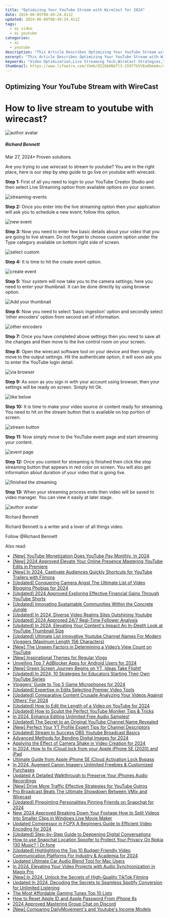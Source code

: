 ```yaml
---
title: "Optimizing Your YouTube Stream with WireCast for 2024"
date: 2024-06-05T08:49:24.411Z
updated: 2024-06-06T08:49:24.411Z
tags:
  - ai video
  - ai youtube
categories:
  - ai
  - youtube
description: "This Article Describes Optimizing Your YouTube Stream with WireCast for 2024"
excerpt: "This Article Describes Optimizing Your YouTube Stream with WireCast for 2024"
keywords: "Video Optimization,Live Streaming Tech,WireCast Strategies,YouTube SEO Tips,Engagement Boosters,Content Delivery,Audience Growth"
thumbnail: https://www.lifewire.com/thmb/QI2Gb6NGfl3-2I8f7b5VEeObmmA=/400x300/filters:no_upscale():max_bytes(150000):strip_icc()/dead-ipad-5e423adff1aa49f381857b8f10a885f6.jpg
---
```


## Optimizing Your YouTube Stream with WireCast

# How to live stream to youtube with wirecast?

![author avatar](https://images.wondershare.com/filmora/article-images/richard-bennett.jpg)

##### Richard Bennett

 Mar 27, 2024• Proven solutions

 Are you trying to use wirecast to stream to youtube? You are in the right place, here is our step by step guide to go live on youtube with wirecast.

**Step 1:** First of all you need to login to your YouTube Creator Studio and then select Live Streaming option from available options on your screen.

![streaming-events ](https://images.wondershare.com/filmora/article-images/streaming-events.jpg)

**Step 2:** Once you enter into the live streaming option then your application will ask you to schedule a new event; follow this option.

![new event ](https://images.wondershare.com/filmora/article-images/new-event.jpg)

**Step 3:** Now you need to enter few basic details about your video that you are going to live stream. Do not forget to choose custom option under the Type category available on bottom right side of screen.

![ select custom](https://images.wondershare.com/filmora/article-images/select-custom.jpg)

**Step 4:** It is time to hit the create event option.

![create event ](https://images.wondershare.com/filmora/article-images/create-event.jpg)

**Step 5:** Your system will now take you to the camera settings; here you need to enter your thumbnail. It can be done directly by using browse option.

![ Add your thumbnail](https://images.wondershare.com/filmora/article-images/add-your-thumbnail.jpg)

**Step 6:** Now you need to select ‘basic ingestion’ option and secondly select ‘other encoders’ option from second set of information.

![ other encoders](https://images.wondershare.com/filmora/article-images/other-encoders.jpg)

**Step 7:** Once you have completed above settings then you need to save all the changes and then move to the live control room on your screen.

**Step 8:** Open the wirecast software tool on your device and then simply move to the output settings. Hit the authenticate option, it will soon ask you to enter the YouTube login detail.

![via browser ](https://images.wondershare.com/filmora/article-images/via-browser.jpg)

**Step 9:** As soon as you sign in with your account using browser, then your settings will be ready on screen. Simply hit Ok.

![ like below ](https://images.wondershare.com/filmora/article-images/like-below.jpg)

**Step 10:** It is time to make your video source or content ready for streaming. You need to hit on the stream button that is available on top portion of screen.

![ stream button](https://images.wondershare.com/filmora/article-images/stream-button.jpg)

**Step 11:** Now simply move to the YouTube event page and start streaming your content.

![event page ](https://images.wondershare.com/filmora/article-images/event-page.jpg)

**Step 12:** Once you content for streaming is finished then click the stop streaming button that appears in red color on screen. You will also get information about duration of your video that is going live.

![finished the streaming ](https://images.wondershare.com/filmora/article-images/finished-the-streaming.jpg)

**Step 13:** When your streaming process ends then video will be saved to video manager. You can view it easily at later stage.

![author avatar](https://images.wondershare.com/filmora/article-images/richard-bennett.jpg)

Richard Bennett

Richard Bennett is a writer and a lover of all things video.

Follow @Richard Bennett

<span class="atpl-alsoreadstyle">Also read:</span>
<div><ul>
<li><a href="https://facebook-video-footage.techidaily.com/new-youtube-monetization-does-youtube-pay-monthly-in-2024/"><u>[New] YouTube Monetization  Does YouTube Pay Monthly, In 2024</u></a></li>
<li><a href="https://facebook-video-footage.techidaily.com/new-2024-approved-elevate-your-online-presence-mastering-youtube-edits-in-premiere/"><u>[New] 2024 Approved  Elevate Your Online Presence  Mastering YouTube Edits in Premiere</u></a></li>
<li><a href="https://facebook-video-footage.techidaily.com/new-in-2024-captivate-audiences-quickly-shortcuts-for-youtube-trailers-with-filmora/"><u>[New] In 2024, Captivate Audiences Quickly  Shortcuts for YouTube Trailers with Filmora</u></a></li>
<li><a href="https://facebook-video-footage.techidaily.com/updated-conquering-camera-angst-the-ultimate-list-of-video-blogging-phobias-for-2024/"><u>[Updated] Conquering Camera Angst  The Ultimate List of Video Blogging Phobias for 2024</u></a></li>
<li><a href="https://facebook-video-footage.techidaily.com/updated-2024-approved-exploring-effective-financial-gains-through-youtube-shorts/"><u>[Updated] 2024 Approved  Exploring Effective Financial Gains Through YouTube Shorts</u></a></li>
<li><a href="https://facebook-video-footage.techidaily.com/updated-innovating-sustainable-communities-within-the-concrete-jungle/"><u>[Updated] Innovating Sustainable Communities Within the Concrete Jungle</u></a></li>
<li><a href="https://facebook-video-footage.techidaily.com/updated-in-2024-diverse-video-realms-sites-outshining-youtube/"><u>[Updated] In 2024, Diverse Video Realms  Sites Outshining Youtube</u></a></li>
<li><a href="https://facebook-video-footage.techidaily.com/updated-2024-approved-247-real-time-follower-analysis/"><u>[Updated] 2024 Approved  24/7 Real-Time Follower Analysis</u></a></li>
<li><a href="https://facebook-video-footage.techidaily.com/updated-in-2024-elevating-your-contents-impact-an-in-depth-look-at-youtube-thumbnail-size/"><u>[Updated] In 2024, Elevating Your Content's Impact  An In-Depth Look at YouTube Thumbnail Size</u></a></li>
<li><a href="https://facebook-video-footage.techidaily.com/updated-ultimate-list-innovative-youtube-channel-names-for-modern-vloggers-maximum-length-156-characters/"><u>[Updated] Ultimate List  Innovative Youtube Channel Names For Modern Vloggers (Maximum Length  156 Characters)</u></a></li>
<li><a href="https://facebook-video-footage.techidaily.com/new-the-unseen-factors-in-determining-a-videos-view-count-on-youtube/"><u>[New] The Unseen Factors in Determining a Video’s View Count on YouTube</u></a></li>
<li><a href="https://facebook-video-footage.techidaily.com/new-inspirational-themes-for-regular-vlogs/"><u>[New] Inspirational Themes for Regular Vlogs</u></a></li>
<li><a href="https://facebook-video-footage.techidaily.com/unveiling-top-7-adblocker-apps-for-android-users-for-2024/"><u>Unveiling Top 7 AdBlocker Apps for Android Users for 2024</u></a></li>
<li><a href="https://facebook-video-footage.techidaily.com/new-green-screen-journey-begins-on-yt-ideas-take-flight/"><u>[New] Green Screen Journey Begins on YT, Ideas Take Flight!</u></a></li>
<li><a href="https://facebook-video-footage.techidaily.com/updated-in-2024-10-strategies-for-educators-starting-their-own-youtube-series/"><u>[Updated] In 2024, 10 Strategies for Educators Starting Their Own YouTube Series</u></a></li>
<li><a href="https://facebook-video-footage.techidaily.com/vloggers-guide-to-top-5-game-microphones-for-2024/"><u>Vloggers’ Guide to Top 5 Game Microphones for 2024</u></a></li>
<li><a href="https://facebook-video-footage.techidaily.com/updated-expertise-in-edits-selecting-premier-video-tools/"><u>[Updated] Expertise in Edits  Selecting Premier Video Tools</u></a></li>
<li><a href="https://facebook-video-footage.techidaily.com/updated-comparative-content-crusade-analyzing-your-videos-against-others-for-2024/"><u>[Updated] Comparative Content Crusade  Analyzing Your Videos Against Others' For 2024</u></a></li>
<li><a href="https://facebook-video-footage.techidaily.com/updated-how-to-edit-the-length-of-a-video-on-youtube-for-2024/"><u>[Updated] How to Edit the Length of a Video on YouTube for 2024</u></a></li>
<li><a href="https://facebook-video-footage.techidaily.com/updated-how-to-sculpt-the-perfect-youtube-moniker-tips-and-tricks/"><u>[Updated] How to Sculpt the Perfect YouTube Moniker  Tips & Tricks</u></a></li>
<li><a href="https://facebook-video-footage.techidaily.com/in-2024-enhance-editing-unlimited-free-audio-samples/"><u>In 2024, Enhance Editing  Unlimited Free Audio Samples!</u></a></li>
<li><a href="https://facebook-video-footage.techidaily.com/updated-the-secret-to-an-original-youtube-channel-name-revealed/"><u>[Updated] The Secret to an Original YouTube Channel Name Revealed</u></a></li>
<li><a href="https://facebook-video-footage.techidaily.com/new-perfect-your-yt-profile-expert-tips-for-channel-descriptors/"><u>[New] Perfect Your YT Profile  Expert Tips for Channel Descriptors</u></a></li>
<li><a href="https://facebook-video-footage.techidaily.com/updated-stream-to-success-obs-youtube-broadcast-basics/"><u>[Updated] Stream to Success  OBS Youtube Broadcast Basics</u></a></li>
<li><a href="https://extra-resources.techidaily.com/advanced-methods-for-bending-digital-images-for-2024/"><u>Advanced Methods for Bending Digital Images for 2024</u></a></li>
<li><a href="https://ai-video-editing.techidaily.com/applying-the-effect-of-camera-shake-in-video-creation-for-2024/"><u>Applying the Effect of Camera Shake in Video Creation for 2024</u></a></li>
<li><a href="https://activate-lock.techidaily.com/in-2024-how-to-fix-icloud-lock-from-your-apple-iphone-se-2020-and-ipad-by-drfone-ios/"><u>In 2024, How to fix iCloud lock from your Apple iPhone SE (2020) and iPad</u></a></li>
<li><a href="https://activate-lock.techidaily.com/ultimate-guide-from-apple-iphone-se-icloud-activation-lock-bypass-by-drfone-ios/"><u>Ultimate Guide from Apple iPhone SE iCloud Activation Lock Bypass</u></a></li>
<li><a href="https://extra-resources.techidaily.com/in-2024-augment-canon-imagery-unlimited-freebies-and-customized-purchases/"><u>In 2024, Augment Canon Imagery  Unlimited Freebies & Customized Purchases</u></a></li>
<li><a href="https://audio-editing.techidaily.com/updated-a-detailed-walkthrough-to-preserve-your-iphones-audio-recordings/"><u>Updated A Detailed Walkthrough to Preserve Your iPhones Audio Recordings</u></a></li>
<li><a href="https://youtube-clips.techidaily.com/new-drive-more-traffic-effective-strategies-for-youtube-outros/"><u>[New] Drive More Traffic  Effective Strategies for YouTube Outros</u></a></li>
<li><a href="https://extra-lessons.techidaily.com/pro-broadcast-beats-the-ultimate-showdown-between-vmix-and-wirecast/"><u>Pro Broadcast Beats  The Ultimate Showdown Between VMix and Wirecast</u></a></li>
<li><a href="https://snapchat-videos.techidaily.com/updated-pinpointing-personalities-pinning-friends-on-snapchat-for-2024/"><u>[Updated] Pinpointing Personalities  Pinning Friends on Snapchat for 2024</u></a></li>
<li><a href="https://ai-video-apps.techidaily.com/new-2024-approved-breaking-down-your-footage-how-to-split-videos-into-smaller-clips-in-windows-live-movie-maker/"><u>New 2024 Approved Breaking Down Your Footage How to Split Videos Into Smaller Clips in Windows Live Movie Maker</u></a></li>
<li><a href="https://smart-video-creator.techidaily.com/updated-compressor-in-fcpx-a-beginners-guide-to-efficient-video-encoding-for-2024/"><u>Updated Compressor in FCPX A Beginners Guide to Efficient Video Encoding for 2024</u></a></li>
<li><a href="https://extra-approaches.techidaily.com/updated-step-by-step-guide-to-deepening-digital-conversations/"><u>[Updated] Step-by-Step Guide to Deepening Digital Conversations</u></a></li>
<li><a href="https://fake-location.techidaily.com/how-to-use-snapchat-location-spoofer-to-protect-your-privacy-on-nokia-130-music-drfone-by-drfone-virtual-android/"><u>How to use Snapchat Location Spoofer to Protect Your Privacy On Nokia 130 Music? | Dr.fone</u></a></li>
<li><a href="https://screen-recording.techidaily.com/updated-highlighting-the-top-10-budget-friendly-video-communication-platforms-for-industry-and-academia-for-2024/"><u>[Updated] Highlighting the Top 10 Budget-Friendly Video Communication Platforms  For Industry & Academia for 2024</u></a></li>
<li><a href="https://voice-adjusting.techidaily.com/updated-ultimate-car-audio-blend-tool-for-mac-users/"><u>Updated Ultimate Car Audio Blend Tool for Mac Users</u></a></li>
<li><a href="https://audio-shaping.techidaily.com/in-2024-elevating-your-video-projects-with-audio-synchronization-in-magix-pro/"><u>In 2024, Elevating Your Video Projects with Audio Synchronization in Magix Pro</u></a></li>
<li><a href="https://tiktok-video-recordings.techidaily.com/new-in-2024-unlock-the-secrets-of-high-quality-tiktok-filming/"><u>[New] In 2024, Unlock the Secrets of High-Quality TikTok Filming</u></a></li>
<li><a href="https://sound-tweaking.techidaily.com/updated-in-2024-decoding-the-secrets-to-seamless-spotify-conversion-for-unlimited-listening/"><u>Updated In 2024, Decoding the Secrets to Seamless Spotify Conversion for Unlimited Listening</u></a></li>
<li><a href="https://extra-information.techidaily.com/the-most-affordable-gaming-tunes-top-10-lists/"><u>The Most Affordable Gaming Tunes  Top 10 Lists</u></a></li>
<li><a href="https://apple-account.techidaily.com/how-to-reset-apple-id-and-apple-password-from-iphone-6s-by-drfone-ios/"><u>How to Reset Apple ID and Apple Password From iPhone 6s</u></a></li>
<li><a href="https://discord-videos.techidaily.com/2024-approved-mastering-group-chat-on-discord/"><u>2024 Approved  Mastering Group Chat on Discord</u></a></li>
<li><a href="https://youtube-videos.techidaily.com/new-comparing-dailymovements-and-youtubes-income-models/"><u>[New] Comparing DailyMovement's and Youtube's Income Models</u></a></li>
</ul></div>

<ins class="adsbygoogle"
      style="display:block"
      data-ad-client="ca-pub-7571918770474297"
      data-ad-slot="8358498916"
      data-ad-format="auto"
      data-full-width-responsive="true"></ins>